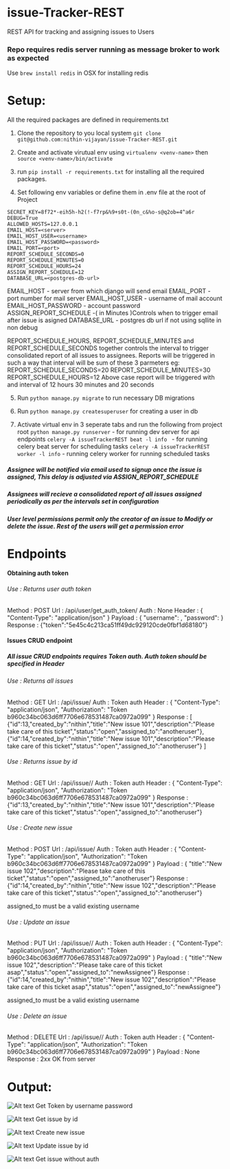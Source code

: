 # issue-Tracker-REST
REST API for tracking and assigning issues to Users

### Repo requires redis server running as message broker to work as expected

Use ```brew install redis``` in OSX for installing redis

# Setup:

All the required packages are defined in requirements.txt

1. Clone the repository to you local system ```git clone git@github.com:nithin-vijayan/issue-Tracker-REST.git```

2. Create and activate virutual env using ```virtualenv <venv-name>``` then ```source <venv-name>/bin/activate```

3. run  ```pip install -r requirements.txt```  for installing all the required packages.

4. Set following env variables or define them in .env file at the root of Project
```
SECRET_KEY=8f72*-eih5h-h2(!-f7rp&%9+s0t-(0n_c&%o-s@q2ob=4^a6r
DEBUG=True
ALLOWED_HOSTS=127.0.0.1
EMAIL_HOST=<server>
EMAIL_HOST_USER=<username>
EMAIL_HOST_PASSWORD=<password>
EMAIL_PORT=<port>
REPORT_SCHEDULE_SECONDS=0
REPORT_SCHEDULE_MINUTES=0
REPORT_SCHEDULE_HOURS=24
ASSIGN_REPORT_SCHEDULE=12
DATABASE_URL=<postgres-db-url>
```

EMAIL_HOST - server from which django will send email
EMAIL_PORT - port number for mail server
EMAIL_HOST_USER - username of mail account
EMAIL_HOST_PASSWORD - account password
ASSIGN_REPORT_SCHEDULE -( in Minutes )Controls when to trigger email after issue is asigned
DATABASE_URL - postgres db url if not using sqllite in non debug


REPORT_SCHEDULE_HOURS, REPORT_SCHEDULE_MINUTES and REPORT_SCHEDULE_SECONDS together controls the interval to trigger consolidated report of all issues to assignees. Reports will be triggered in such a way that interval will be sum of these 3 parmeters
eg:
REPORT_SCHEDULE_SECONDS=20
REPORT_SCHEDULE_MINUTES=30
REPORT_SCHEDULE_HOURS=12
Above case report will be triggered with and interval of 12 hours 30 minutes and 20 seconds 

5. Run  ```python manage.py migrate``` to run necessary DB migrations

6. Run  ```python manage.py createsuperuser``` for creating a user in db

7. Activate virtual env in 3 seperate tabs and run the following from project root
```python manage.py runserver``` - for running dev server for api endpoints
```celery -A issueTrackerREST beat -l info ``` - for running celery beat server for scheduling tasks
```celery -A issueTrackerREST worker -l info``` -  running celery worker for running scheduled tasks

##### Assignee will be notified via email used to signup once the issue is assigned, This delay is adjusted via ASSIGN_REPORT_SCHEDULE


##### Assignees will recieve a consolidated report of all issues assigned periodically as per the intervals set in configuration

##### User level permissions permit only the creator of an issue to Modify or delete the issue. Rest of the users will get a permission error



# Endpoints

#### Obtaining auth token

###### Use : Returns user auth token
Method : POST
Url : /api/user/get_auth_token/
Auth : None
Header : { 
    "Content-Type": "application/json"
    }
Payload : { "username": <username> , "password": <password> }
Response : {"token":"5e45c4c213ca51ff49dc929120cde0fbf1d68180"}

#### Issues CRUD endpoint

##### All issue CRUD endpoints requires Token auth. Auth token should be specified in Header


###### Use : Returns all issues
Method : GET
Url : /api/issue/
Auth : Token auth
Header : { 
        "Content-Type": "application/json", 
        "Authorization": "Token b960c34bc063d6ff7706e678531487ca0972a099" 
    }
Response : [
    {"id":13,"created_by":"nithin","title":"New issue 101","description":"Please take care of this ticket","status":"open","assigned_to":"anotheruser"},
    {"id":14,"created_by":"nithin","title":"New issue 101","description":"Please take care of this ticket","status":"open","assigned_to":"anotheruser"}
    ]

###### Use : Returns issue by id
Method : GET
Url : /api/issue/<id>/
Auth : Token auth
Header : { 
        "Content-Type": "application/json", 
        "Authorization": "Token b960c34bc063d6ff7706e678531487ca0972a099" 
    }
Response : {"id":13,"created_by":"nithin","title":"New issue 101","description":"Please take care of this ticket","status":"open","assigned_to":"anotheruser"}

###### Use : Create new issue
Method : POST
Url : /api/issue/
Auth : Token auth
Header : { 
        "Content-Type": "application/json", 
        "Authorization": "Token b960c34bc063d6ff7706e678531487ca0972a099" 
    }
Payload : { "title":"New issue 102","description":"Please take care of this ticket","status":"open","assigned_to":"anotheruser"}
Response : {"id":14,"created_by":"nithin","title":"New issue 102","description":"Please take care of this ticket","status":"open","assigned_to":"anotheruser"}

assigned_to must be a valid existing username

###### Use : Update an issue
Method : PUT
Url : /api/issue/<id>/
Auth : Token auth
Header : { 
        "Content-Type": "application/json", 
        "Authorization": "Token b960c34bc063d6ff7706e678531487ca0972a099" 
    }
Payload : { "title":"New issue 102","description":"Please take care of this ticket asap","status":"open","assigned_to":"newAssignee"}
Response : {"id":14,"created_by":"nithin","title":"New issue 102","description":"Please take care of this ticket asap","status":"open","assigned_to":"newAssignee"}

assigned_to must be a valid existing username

###### Use : Delete an issue
Method : DELETE
Url : /api/issue/<id>/
Auth : Token auth
Header : { 
        "Content-Type": "application/json", 
        "Authorization": "Token b960c34bc063d6ff7706e678531487ca0972a099" 
    }
Payload : None
Response : 2xx OK from server

# Output:

![Alt text](images/token.png?raw=true "Get Token by username password")
Get Token by username password


![Alt text](images/get.png?raw=true "Get issue by id")
Get issue by id


![Alt text](images/create.png?raw=true "Create new issue")
Create new issue


![Alt text](images/update.png?raw=true "Update issue by id")
Update issue by id


![Alt text](images/notoken.png?raw=true "Get issue without auth")
Get issue without auth


